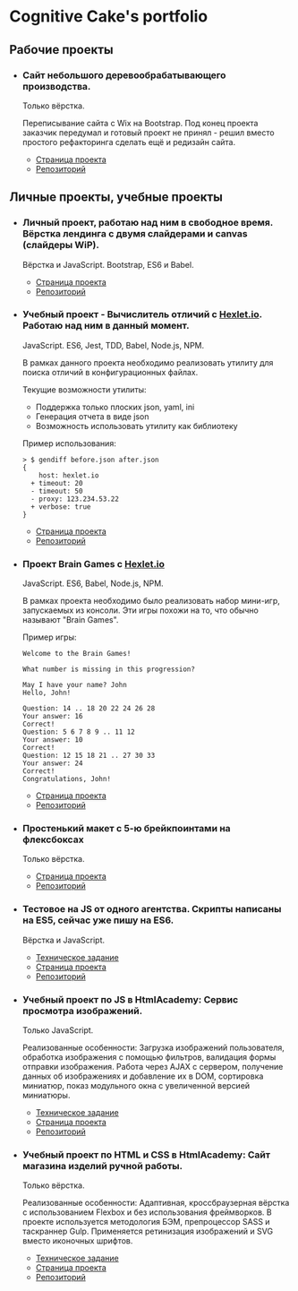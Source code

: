 # Cognitive Cake's portfolio

## Рабочие проекты

* ### Cайт небольшого деревообрабатывающего производства.

    Только вёрстка.

    Переписывание сайта с Wix на Bootstrap. Под конец проекта заказчик передумал и готовый проект не принял - решил вместо простого рефакторинга сделать ещё и редизайн сайта.

    * [Страница проекта](https://cognitive-cake.github.io/pictor/)  
    * [Репозиторий](https://github.com/cognitive-cake/pictor)

## Личные проекты, учебные проекты

* ### Личный проект, работаю над ним в свободное время. Вёрстка лендинга с двумя слайдерами и canvas (слайдеры WiP).

    Вёрстка и JavaScript. Bootstrap, ES6 и Babel.

    * [Страница проекта](https://cognitive-cake.github.io/landing-giant-app/)   
    * [Репозиторий](https://github.com/cognitive-cake/landing-giant-app)

* ### Учебный проект - Вычислитель отличий c [Hexlet.io](https://hexlet.io). Работаю над ним в данный момент.

    JavaScript. ES6, Jest, TDD, Babel, Node.js, NPM.

    В рамках данного проекта необходимо реализовать утилиту для поиска отличий в конфигурационных файлах.

    Текущие возможности утилиты:

    * Поддержка только плоских json, yaml, ini
    * Генерация отчета в виде json
    * Возможность использовать утилиту как библиотеку

    Пример использования:

    ```
    > $ gendiff before.json after.json                            
    {
        host: hexlet.io
      + timeout: 20
      - timeout: 50
      - proxy: 123.234.53.22
      + verbose: true
    }
    ```

    * [Страница проекта](https://www.npmjs.com/package/gendiff-cake)
    * [Репозиторий](https://github.com/cognitive-cake/project-lvl2-s257)    

* ### Проект Brain Games c [Hexlet.io](https://hexlet.io)

    JavaScript. ES6, Babel, Node.js, NPM.

    В рамках проекта необходимо было реализовать набор мини-игр, запускаемых из консоли. Эти игры похожи на то, что обычно называют "Brain Games".  

    Пример игры:

    ```
    Welcome to the Brain Games!

    What number is missing in this progression?

    May I have your name? John
    Hello, John!

    Question: 14 .. 18 20 22 24 26 28
    Your answer: 16
    Correct!
    Question: 5 6 7 8 9 .. 11 12
    Your answer: 10
    Correct!
    Question: 12 15 18 21 .. 27 30 33
    Your answer: 24
    Correct!
    Congratulations, John!
    ```

    * [Страница проекта](https://www.npmjs.com/package/braingames-cake) 
    * [Репозиторий](https://github.com/cognitive-cake/project-lvl1-s220)


* ### Простенький макет с 5-ю брейкпоинтами на флексбоксах

    Только вёрстка.

    * [Страница проекта](https://cognitive-cake.github.io/simple-adaptive-site/)  
    * [Репозиторий](https://github.com/cognitive-cake/simple-adaptive-site)


* ### Тестовое на JS от одного агентства. Скрипты написаны на ES5, сейчас уже пишу на ES6.

    Вёрстка и JavaScript.

    * [Техническое задание](https://github.com/cognitive-cake/endy/blob/master/README.md)  
    * [Страница проекта](https://cognitive-cake.github.io/endy/)
    * [Репозиторий](https://github.com/cognitive-cake/endy)


* ### Учебный проект по JS в HtmlAcademy: Сервис просмотра изображений.

    Только JavaScript.

    Реализованные особенности: Загрузка изображений пользователя, обработка изображения с помощью фильтров, валидация формы отправки изображения. Работа через AJAX с сервером, получение данных об изображениях и добавление их в DOM, сортировка миниатюр, показ модульного окна с увеличенной версией миниатюры.

    * [Техническое задание](https://github.com/cognitive-cake/kekstagram/blob/master/Specification.md)  
    * [Страница проекта](https://cognitive-cake.github.io/kekstagram/)
    * [Репозиторий](https://github.com/cognitive-cake/kekstagram)


* ### Учебный проект по HTML и CSS в HtmlAcademy: Сайт магазина изделий ручной работы.

    Только вёрстка.

    Реализованные особенности: Адаптивная, кроссбраузерная вёрстка c использованием Flexbox и без использования фреймворков. В проекте используется методология БЭМ, препроцессор SASS и таскраннер Gulp. Применяется ретинизация изображений и SVG вместо иконочных шрифтов.

    * [Техническое задание](https://github.com/cognitive-cake/mimimishka/blob/master/Specification.md)
    * [Страница проекта](https://cognitive-cake.github.io/mimimishka/)
    * [Репозиторий](https://github.com/cognitive-cake/mimimishka)
